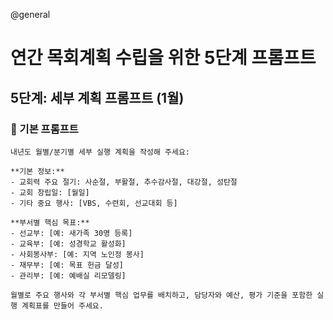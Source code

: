 @general

# 연간 목회계획 수립을 위한 5단계 프롬프트

## 5단계: 세부 계획 프롬프트 (1월)

### 🎯 기본 프롬프트

```
내년도 월별/분기별 세부 실행 계획을 작성해 주세요:

**기본 정보:**
- 교회력 주요 절기: 사순절, 부활절, 추수감사절, 대강절, 성탄절
- 교회 창립일: [월일]
- 기타 중요 행사: [VBS, 수련회, 선교대회 등]

**부서별 핵심 목표:**
- 선교부: [예: 새가족 30명 등록]
- 교육부: [예: 성경학교 활성화]
- 사회봉사부: [예: 지역 노인정 봉사]
- 재무부: [예: 목표 헌금 달성]
- 관리부: [예: 예배실 리모델링]

월별로 주요 행사와 각 부서별 핵심 업무를 배치하고, 담당자와 예산, 평가 기준을 포함한 실행 계획표를 만들어 주세요.
```

